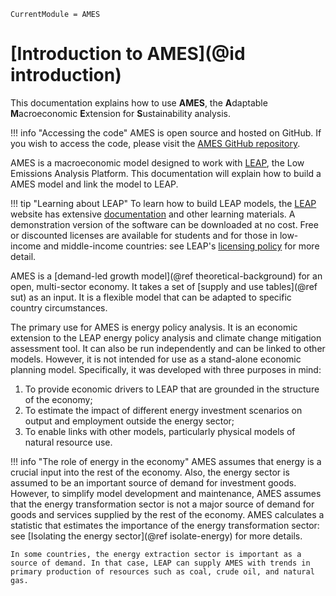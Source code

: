 ```@meta
CurrentModule = AMES
```

# [Introduction to AMES](@id introduction)
This documentation explains how to use **AMES**, the **A**daptable **M**acroeconomic **E**xtension for **S**ustainability analysis.

!!! info "Accessing the code"
    AMES is open source and hosted on GitHub. If you wish to access the code, please visit the [AMES GitHub repository](https://github.com/sei-international/AMES.jl).

AMES is a macroeconomic model designed to work with [LEAP](https://leap.sei.org/), the Low Emissions Analysis Platform. This documentation will explain how to build a AMES model and link the model to LEAP.

!!! tip "Learning about LEAP"
    To learn how to build LEAP models, the [LEAP](https://leap.sei.org/) website has extensive [documentation](https://leap.sei.org/help/leap.htm#t=Concepts%2FIntroduction.htm) and other learning materials. A demonstration version of the software can be downloaded at no cost. Free or discounted licenses are available for students and for those in low-income and middle-income countries: see LEAP's [licensing policy](https://leap.sei.org/default.asp?action=license) for more detail.

AMES is a [demand-led growth model](@ref theoretical-background) for an open, multi-sector economy. It takes a set of [supply and use tables](@ref sut) as an input. It is a flexible model that can be adapted to specific country circumstances.

The primary use for AMES is energy policy analysis. It is an economic extension to the LEAP energy policy analysis and climate change mitigation assessment tool. It can also be run independently and can be linked to other models. However, it is not intended for use as a stand-alone economic planning model. Specifically, it was developed with three purposes in mind:
1. To provide economic drivers to LEAP that are grounded in the structure of the economy;
1. To estimate the impact of different energy investment scenarios on output and employment outside the energy sector;
1. To enable links with other models, particularly physical models of natural resource use.

!!! info "The role of energy in the economy"
    AMES assumes that energy is a crucial input into the rest of the economy. Also, the energy sector is assumed to be an important source of demand for investment goods. However, to simplify model development and maintenance, AMES assumes that the energy transformation sector is not a major source of demand for goods and services supplied by the rest of the economy. AMES calculates a statistic that estimates the importance of the energy transformation sector: see [Isolating the energy sector](@ref isolate-energy) for more details.

    In some countries, the energy extraction sector is important as a source of demand. In that case, LEAP can supply AMES with trends in primary production of resources such as coal, crude oil, and natural gas.
